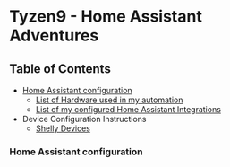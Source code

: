 # Tyzen9 - Home Assistant Adventures

## Table of Contents
   * [Home Assistant configuration](#home-assistant-configuration)
      * [List of Hardware used in my automation](md/hardware.md)
      * [List of my configured Home Assistant Integrations](md/integrations.md)
   * Device Configuration Instructions
      * [Shelly Devices](md/shelly_setup.md)

### Home Assistant configuration


